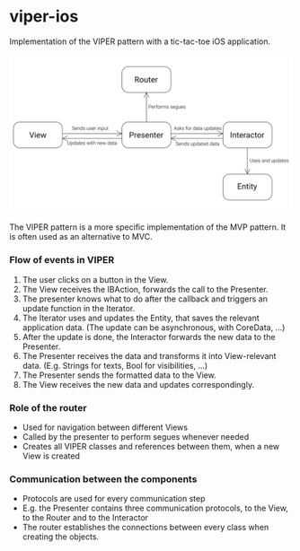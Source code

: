# viper-ios
Implementation of the VIPER pattern with a tic-tac-toe iOS application.

![VIPER pattern](https://github.com/shutdownr/viper-ios/blob/master/Pattern.png)

The VIPER pattern is a more specific implementation of the MVP pattern. It is often used as an alternative to MVC.

### Flow of events in VIPER
1. The user clicks on a button in the View.
2. The View receives the IBAction, forwards the call to the Presenter.
3. The presenter knows what to do after the callback and triggers an update function in the Iterator.
4. The Iterator uses and updates the Entity, that saves the relevant application data. (The update can be asynchronous, with CoreData, ...)
5. After the update is done, the Interactor forwards the new data to the Presenter.
6. The Presenter receives the data and transforms it into View-relevant data. (E.g. Strings for texts, Bool for visibilities, ...)
7. The Presenter sends the formatted data to the View.
8. The View receives the new data and updates correspondingly.

### Role of the router
* Used for navigation between different Views
* Called by the presenter to perform segues whenever needed
* Creates all VIPER classes and references between them, when a new View is created

### Communication between the components
* Protocols are used for every communication step
* E.g. the Presenter contains three communication protocols, to the View, to the Router and to the Interactor
* The router establishes the connections between every class when creating the objects.
